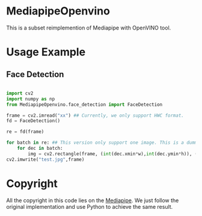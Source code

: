 # MediapipeOpenvino

This is a subset reimplemention of Mediapipe with OpenVINO tool.

# Usage Example

## Face Detection
``` Python

import cv2
import numpy as np
from MediapipeOpenvino.face_detection import FaceDetection

frame = cv2.imread("xx") ## Currently, we only support HWC format.
fd = FaceDetection()

re = fd(frame)

for batch in re: ## This version only support one image. This is a dummy loop.
    for dec in batch:
        img = cv2.rectangle(frame, (int(dec.xmin*w),int(dec.ymin*h)), (int(dec.xmax*w),int(dec.ymax*h)), (255, 0, 0), 1)
cv2.imwrite("test.jpg",frame)
```


# Copyright
All the copyright in this code lies on the [Mediapipe](https://github.com/google/mediapipe). We just follow the original implementation and use Python to achieve the same result.